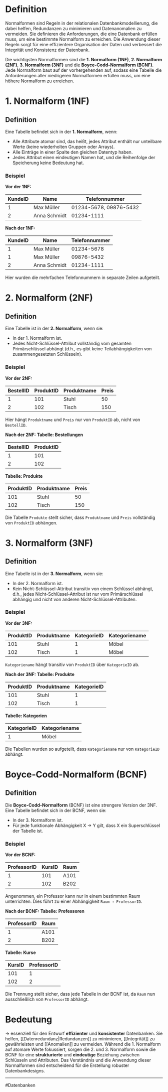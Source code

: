 # Definition
Normalformen sind Regeln in der relationalen Datenbankmodellierung, die dabei helfen, Redundanzen zu minimieren und Datenanomalien zu vermeiden. Sie definieren die Anforderungen, die eine Datenbank erfüllen muss, um eine bestimmte Normalform zu erreichen. Die Anwendung dieser Regeln sorgt für eine effizientere Organisation der Daten und verbessert die Integrität und Konsistenz der Datenbank.

Die wichtigsten Normalformen sind die **1. Normalform (1NF)**, **2. Normalform (2NF)**, **3. Normalform (3NF)** und die **Boyce-Codd-Normalform (BCNF)**. Jede Normalform baut auf der vorhergehenden auf, sodass eine Tabelle die Anforderungen aller niedrigeren Normalformen erfüllen muss, um eine höhere Normalform zu erreichen.

# 1. Normalform (1NF)
## Definition
Eine Tabelle befindet sich in der **1. Normalform**, wenn:
- Alle Attribute atomar sind, das heißt, jedes Attribut enthält nur unteilbare Werte (keine wiederholten Gruppen oder Arrays).
- Alle Einträge in einer Spalte den gleichen Datentyp haben.
- Jedes Attribut einen eindeutigen Namen hat, und die Reihenfolge der Speicherung keine Bedeutung hat.

### Beispiel
**Vor der 1NF:**

| KundeID | Name         | Telefonnummer          |
| ------- | ------------ | ---------------------- |
| 1       | Max Müller   | 01234-5678, 09876-5432 |
| 2       | Anna Schmidt | 01234-1111             |

**Nach der 1NF:**

| KundeID | Name         | Telefonnummer |
|---------|--------------|---------------|
| 1       | Max Müller   | 01234-5678    |
| 1       | Max Müller   | 09876-5432    |
| 2       | Anna Schmidt | 01234-1111    |

Hier wurden die mehrfachen Telefonnummern in separate Zeilen aufgeteilt.

# 2. Normalform (2NF)
## Definition
Eine Tabelle ist in der **2. Normalform**, wenn sie:
- In der 1. Normalform ist.
- Jedes Nicht-Schlüssel-Attribut vollständig vom gesamten Primärschlüssel abhängt (d.h., es gibt keine Teilabhängigkeiten von zusammengesetzten Schlüsseln).

### Beispiel
**Vor der 2NF:**

| BestellID | ProduktID | Produktname | Preis |
|-----------|-----------|-------------|-------|
| 1         | 101       | Stuhl       | 50    |
| 2         | 102       | Tisch       | 150   |

Hier hängt `Produktname` und `Preis` nur von `ProduktID` ab, nicht von `BestellID`.

**Nach der 2NF:**
**Tabelle: Bestellungen**

| BestellID | ProduktID |
|-----------|-----------|
| 1         | 101       |
| 2         | 102       |

**Tabelle: Produkte**

| ProduktID | Produktname | Preis |
|-----------|-------------|-------|
| 101       | Stuhl       | 50    |
| 102       | Tisch       | 150   |

Die Tabelle `Produkte` stellt sicher, dass `Produktname` und `Preis` vollständig von `ProduktID` abhängen.

# 3. Normalform (3NF)
## Definition
Eine Tabelle ist in der **3. Normalform**, wenn sie:
- In der 2. Normalform ist.
- Kein Nicht-Schlüssel-Attribut transitiv von einem Schlüssel abhängt, d.h., jedes Nicht-Schlüssel-Attribut ist nur vom Primärschlüssel abhängig und nicht von anderen Nicht-Schlüssel-Attributen.

### Beispiel
**Vor der 3NF:**

| ProduktID | Produktname | KategorieID | Kategoriename |
|-----------|-------------|-------------|---------------|
| 101       | Stuhl       | 1           | Möbel         |
| 102       | Tisch       | 1           | Möbel         |

`Kategoriename` hängt transitiv von `ProduktID` über `KategorieID` ab.

**Nach der 3NF:**
**Tabelle: Produkte**

| ProduktID | Produktname | KategorieID |
|-----------|-------------|-------------|
| 101       | Stuhl       | 1           |
| 102       | Tisch       | 1           |

**Tabelle: Kategorien**

| KategorieID | Kategoriename |
|-------------|---------------|
| 1           | Möbel         |

Die Tabellen wurden so aufgeteilt, dass `Kategoriename` nur von `KategorieID` abhängt.

# Boyce-Codd-Normalform (BCNF)
## Definition
Die **Boyce-Codd-Normalform** (BCNF) ist eine strengere Version der 3NF. Eine Tabelle befindet sich in der BCNF, wenn sie:
- In der 3. Normalform ist.
- Für jede funktionale Abhängigkeit X → Y gilt, dass X ein Superschlüssel der Tabelle ist.

### Beispiel
**Vor der BCNF:**

| ProfessorID | KursID | Raum     |
|-------------|--------|----------|
| 1           | 101    | A101     |
| 2           | 102    | B202     |

Angenommen, ein Professor kann nur in einem bestimmten Raum unterrichten. Dies führt zu einer Abhängigkeit `Raum → ProfessorID`.

**Nach der BCNF:**
**Tabelle: Professoren**

| ProfessorID | Raum |
|-------------|------|
| 1           | A101 |
| 2           | B202 |

**Tabelle: Kurse**

| KursID | ProfessorID |
|--------|-------------|
| 101    | 1           |
| 102    | 2           |

Die Trennung stellt sicher, dass jede Tabelle in der BCNF ist, da `Raum` nun ausschließlich von `ProfessorID` abhängt.

# Bedeutung
-> essenziell für den Entwurf **effizienter** und **konsistenter** Datenbanken. 
Sie helfen, [[Datenredundanz|Redundanzen]] zu minimieren, [[Integrität]] zu gewährleisten und [[Anomalien]] zu vermeiden. 
Während die 1. Normalform auf atomare Werte fokussiert, sorgen die 2. und 3. Normalform sowie die BCNF für eine **strukturierte** und **eindeutige** Beziehung zwischen Schlüsseln und Attributen. 
Das Verständnis und die Anwendung dieser Normalformen sind entscheidend für die Erstellung robuster Datenbankdesigns.

___
#Datenbanken 